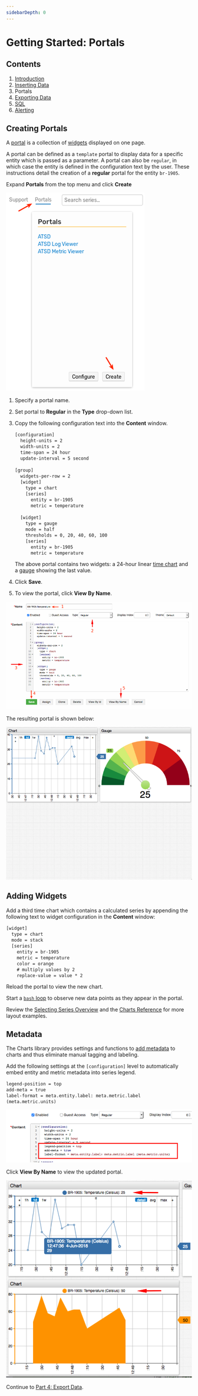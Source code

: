```yaml
---
sidebarDepth: 0
---
```


# Getting Started: Portals

## Contents

1. [Introduction](./getting-started.md)
1. [Inserting Data](./getting-started-insert.md)
1. Portals
1. [Exporting Data](./getting-started-export.md)
1. [SQL](./getting-started-sql.md)
1. [Alerting](./getting-started-alert.md)

## Creating Portals

A [portal](../portals/README.md) is a collection of [widgets](https://axibase.com/products/axibase-time-series-database/visualization/widgets/) displayed on one page.

A portal can be defined as a `template` portal to display data for a specific entity which is passed as a parameter. A portal can also be `regular`, in which case the entity is defined in the configuration text by the user. These instructions detail the creation of a **regular** portal for the entity `br-1905`.

Expand **Portals** from the top menu and click **Create**

![](./resources/getting-started-portal_1.png)

1. Specify a portal name.

2. Set portal to **Regular** in the **Type** drop-down list.

3. Copy the following configuration text into the **Content** window.

    ```ls
    [configuration]
      height-units = 2
      width-units = 2
      time-span = 24 hour
      update-interval = 5 second

    [group]
      widgets-per-row = 2
      [widget]
        type = chart
        [series]
          entity = br-1905
          metric = temperature

      [widget]
        type = gauge
        mode = half
        thresholds = 0, 20, 40, 60, 100
        [series]
          entity = br-1905
          metric = temperature
    ```

    The above portal contains two widgets: a 24-hour linear [time chart](https://axibase.com/products/axibase-time-series-database/visualization/widgets/time-chart/) and a [gauge](https://axibase.com/products/axibase-time-series-database/visualization/widgets/gauge-chart/) showing the last value.

4. Click **Save**.

5. To view the portal, click **View By Name**.

![](./resources/portal-edit.png)

The resulting portal is shown below:

![](./resources/portal-view.png)

## Adding Widgets

Add a third time chart which contains a calculated series by appending the following text to widget configuration in the **Content** window:

```ls
[widget]
  type = chart
  mode = stack
  [series]
    entity = br-1905
    metric = temperature
    color = orange
    # multiply values by 2
    replace-value = value * 2
```

Reload the portal to view the new chart.

Start a [`bash` loop](./getting-started-insert.md#sending-values-continuously) to observe new data points as they appear in the portal.

Review the [Selecting Series Overview](../portals/selecting-series.md) and the [Charts Reference](https://axibase.com/products/axibase-time-series-database/visualization/) for more layout examples.

## Metadata

The Charts library provides settings and functions to [add metadata](https://axibase.com/products/axibase-time-series-database/visualization/widgets/metadata/) to charts and thus eliminate manual tagging and labeling.

Add the following settings at the `[configuration]` level to automatically embed entity and metric metadata into series legend.

```ls
legend-position = top
add-meta = true
label-format = meta.entity.label: meta.metric.label (meta.metric.units)
```

![](./resources/portal-meta-edit.png)

Click **View By Name** to view the updated portal.

![](./resources/portal-meta-view.png)

Continue to [Part 4: Export Data](getting-started-export.md).
